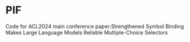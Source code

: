 # PIF
Code for ACL2024 main conference paper:Strengthened Symbol Binding Makes Large Language Models Reliable Multiple-Choice Selectors
